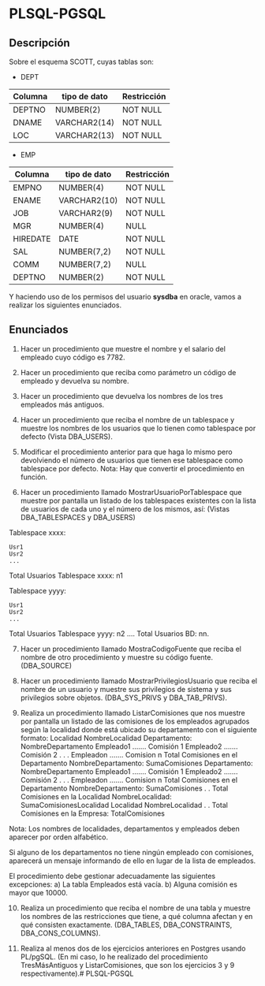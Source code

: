 # PLSQL-PGSQL

## Descripción
Sobre el esquema SCOTT, cuyas tablas son:

- DEPT

| Columna | tipo de dato | Restricción |
| --- | --- | --- |
| DEPTNO | NUMBER(2) | NOT NULL |
| DNAME | VARCHAR2(14) | NOT NULL |
| LOC | VARCHAR2(13) | NOT NULL |

- EMP

| Columna | tipo de dato | Restricción |
| --- | --- | --- |
| EMPNO | NUMBER(4) | NOT NULL |
| ENAME | VARCHAR2(10) | NOT NULL |
| JOB | VARCHAR2(9) | NOT NULL |
| MGR | NUMBER(4) | NULL |
| HIREDATE | DATE | NOT NULL |
| SAL | NUMBER(7,2) | NOT NULL |
| COMM | NUMBER(7,2) | NULL |
| DEPTNO | NUMBER(2) | NOT NULL |

Y haciendo uso de los permisos del usuario **sysdba** en oracle, vamos a realizar los siguientes enunciados.

## Enunciados

1. Hacer un procedimiento que muestre el nombre y el salario del empleado cuyo código es 7782.

2. Hacer un procedimiento que reciba como parámetro un código de empleado y devuelva su nombre.

3. Hacer un procedimiento que devuelva los nombres de los tres empleados más antiguos.

4. Hacer un procedimiento que reciba el nombre de un tablespace y muestre los nombres de los usuarios que lo tienen como tablespace por defecto (Vista DBA_USERS).

5. Modificar el procedimiento anterior para que haga lo mismo pero devolviendo el número de usuarios que tienen ese tablespace como tablespace por defecto. Nota: Hay que convertir el procedimiento en función.

6. Hacer un procedimiento llamado MostrarUsuarioPorTablespace que muestre por pantalla un listado de los tablespaces existentes con la lista de usuarios de cada uno y el número de los mismos, así: (Vistas DBA_TABLESPACES y DBA_USERS) 

Tablespace xxxx:

	Usr1
	Usr2
	...

Total Usuarios Tablespace xxxx: n1

Tablespace yyyy:

	Usr1
	Usr2
	...

Total Usuarios Tablespace yyyy: n2
....
Total Usuarios BD: nn.

7. Hacer un procedimiento llamado MostraCodigoFuente que reciba el nombre de otro procedimiento y muestre su código fuente. (DBA_SOURCE)

8. Hacer un procedimiento llamado MostrarPrivilegiosUsuario que reciba el nombre de un usuario y muestre sus privilegios de sistema y sus privilegios sobre objetos. (DBA_SYS_PRIVS y DBA_TAB_PRIVS).

9. Realiza un procedimiento llamado ListarComisiones que nos muestre por pantalla un listado de las comisiones de los empleados agrupados según la localidad donde está ubicado su departamento con el siguiente formato: 
Localidad NombreLocalidad
    Departamento: NombreDepartamento
        Empleado1 ……. Comisión 1
        Empleado2 ……. Comisión 2
        .
        .
        .
        Empleadon ……. Comision n
    Total Comisiones en el Departamento NombreDepartamento: SumaComisiones
    Departamento: NombreDepartamento
        Empleado1 ……. Comisión 1
        Empleado2 ……. Comisión 2
        .
        .
        .
        Empleadon ……. Comision n
    Total Comisiones en el Departamento NombreDepartamento: SumaComisiones
    .
    .
Total Comisiones en la Localidad NombreLocalidad: SumaComisionesLocalidad
Localidad NombreLocalidad
.
.
Total Comisiones en la Empresa: TotalComisiones
    
Nota: Los nombres de localidades, departamentos y empleados deben aparecer por orden alfabético.

Si alguno de los departamentos no tiene ningún empleado con comisiones, aparecerá un mensaje informando de ello en lugar de la lista de empleados.

El procedimiento debe gestionar adecuadamente las siguientes excepciones:
    a) La tabla Empleados está vacía.
    b) Alguna comisión es mayor que 10000.

10. Realiza un procedimiento que reciba el nombre de una tabla y muestre los nombres de las restricciones que tiene, a qué columna afectan y en qué consisten exactamente. (DBA_TABLES, DBA_CONSTRAINTS, DBA_CONS_COLUMNS).

11. Realiza al menos dos de los ejercicios anteriores en Postgres usando PL/pgSQL. (En mi caso, lo he realizado del procedimiento TresMásAntiguos y ListarComisiones, que son los ejercicios 3 y 9 respectivamente).# PLSQL-PGSQL
